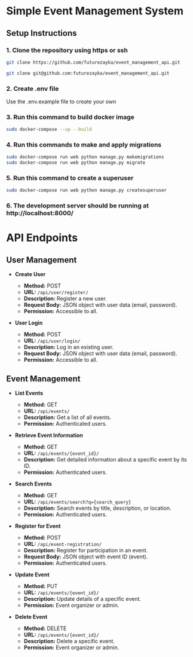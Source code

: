 # Simple Event Management System
## Setup Instructions

### 1. Clone the repository using https or ssh

```bash
git clone https://github.com/futurezayka/event_management_api.git

git clone git@github.com:futurezayka/event_management_api.git
```
### 2. Create .env file
  Use the .env.example file to create your own

### 3. Run this command to build docker image
```bash
sudo docker-compose --up --build
```

### 4. Run this commands to make and apply migrations
```bash
sudo docker-compose run web python manage.py makemigrations
sudo docker-compose run web python manage.py migrate
```

### 5. Run this command to create a superuser
```bash
sudo docker-compose run web python manage.py createsuperuser
```
### 6. The development server should be running at http://localhost:8000/

# API Endpoints

## User Management

- **Create User**
  - **Method:** POST
  - **URL:** `/api/user/register/`
  - **Description:** Register a new user.
  - **Request Body:** JSON object with user data (email, password).
  - **Permission:** Accessible to all.

- **User Login**
  - **Method:** POST
  - **URL:** `/api/user/login/`
  - **Description:** Log in an existing user.
  - **Request Body:** JSON object with user data (email, password).
  - **Permission:** Accessible to all.

## Event Management

- **List Events**
  - **Method:** GET
  - **URL:** `/api/events/`
  - **Description:** Get a list of all events.
  - **Permission:** Authenticated users.

- **Retrieve Event Information**
  - **Method:** GET
  - **URL:** `/api/events/{event_id}/`
  - **Description:** Get detailed information about a specific event by its ID.
  - **Permission:** Authenticated users.

- **Search Events**
  - **Method:** GET
  - **URL:** `/api/events/search?q={search_query}`
  - **Description:** Search events by title, description, or location.
  - **Permission:** Authenticated users.

- **Register for Event**
  - **Method:** POST
  - **URL:** `/api/event-registration/`
  - **Description:** Register for participation in an event.
  - **Request Body:** JSON object with event ID (event).
  - **Permission:** Authenticated users.

- **Update Event**
  - **Method:** PUT
  - **URL:** `/api/events/{event_id}/`
  - **Description:** Update details of a specific event.
  - **Permission:** Event organizer or admin.

- **Delete Event**
  - **Method:** DELETE
  - **URL:** `/api/events/{event_id}/`
  - **Description:** Delete a specific event.
  - **Permission:** Event organizer or admin.
